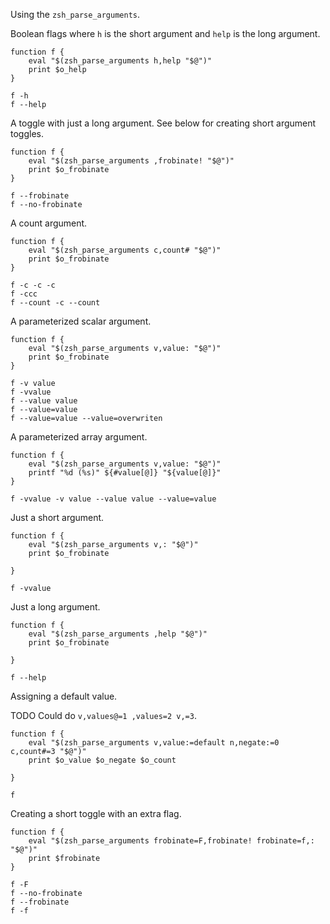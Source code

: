 Using the `zsh_parse_arguments`.

Boolean flags where `h` is the short argument and `help` is the long argument.

```
function f {
    eval "$(zsh_parse_arguments h,help "$@")"
    print $o_help
}

f -h
f --help
```

A toggle with just a long argument. See below for creating short argument
toggles.

```
function f {
    eval "$(zsh_parse_arguments ,frobinate! "$@")"
    print $o_frobinate
}

f --frobinate
f --no-frobinate
```

A count argument.

```
function f {
    eval "$(zsh_parse_arguments c,count# "$@")"
    print $o_frobinate
}

f -c -c -c
f -ccc
f --count -c --count
```

A parameterized scalar argument.

```
function f {
    eval "$(zsh_parse_arguments v,value: "$@")"
    print $o_frobinate
}

f -v value
f -vvalue
f --value value
f --value=value
f --value=value --value=overwriten
```

A parameterized array argument.

```
function f {
    eval "$(zsh_parse_arguments v,value: "$@")"
    printf "%d (%s)" ${#value[@]} "${value[@]}"
}

f -vvalue -v value --value value --value=value
```

Just a short argument.

```
function f {
    eval "$(zsh_parse_arguments v,: "$@")"
    print $o_frobinate

}

f -vvalue
```

Just a long argument.

```
function f {
    eval "$(zsh_parse_arguments ,help "$@")"
    print $o_frobinate

}

f --help
```

Assigning a default value.

TODO Could do `v,values@=1 ,values=2 v,=3`.

```
function f {
    eval "$(zsh_parse_arguments v,value:=default n,negate:=0 c,count#=3 "$@")"
    print $o_value $o_negate $o_count

}

f
```

Creating a short toggle with an extra flag.

```
function f {
    eval "$(zsh_parse_arguments frobinate=F,frobinate! frobinate=f,: "$@")"
    print $frobinate
}

f -F
f --no-frobinate
f --frobinate
f -f
```
